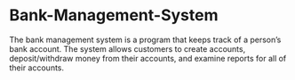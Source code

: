 # Bank-Management-System
The bank management system is a program that keeps track of a person’s bank account. The system allows customers to create accounts, deposit/withdraw money from their accounts, and examine reports for all of their accounts.

